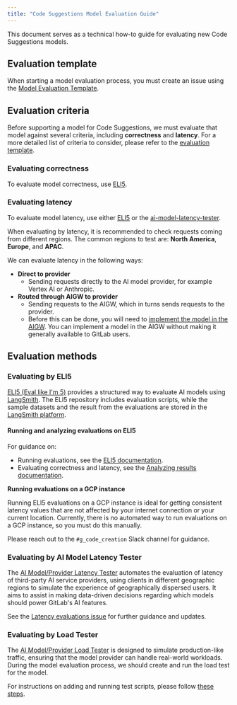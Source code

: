 ```yaml
---
title: "Code Suggestions Model Evaluation Guide"
---
```


This document serves as a technical how-to guide for evaluating new Code Suggestions models.

## Evaluation template

When starting a model evaluation process, you must create an issue using the
[Model Evaluation Template](https://gitlab.com/gitlab-org/code-creation/code-suggestions-model-evaluation-hub/-/blob/main/.gitlab/issue_templates/model_evaluation_template.md).

## Evaluation criteria

Before supporting a model for Code Suggestions, we must evaluate that model against several criteria, including **correctness** and **latency**.
For a more detailed list of criteria to consider, please refer to the [evaluation template](#evaluation-template).

### Evaluating correctness

To evaluate model correctness, use [ELI5](#evaluating-by-eli5).

### Evaluating latency

To evaluate model latency, use either [ELI5](#evaluating-by-eli5)
or the [ai-model-latency-tester](#evaluating-by-ai-model-latency-tester).

When evaluating by latency, it is recommended to check requests coming from different regions.
The common regions to test are: **North America**, **Europe**, and **APAC**.

We can evaluate latency in the following ways:

- **Direct to provider**
  - Sending requests directly to the AI model provider, for example Vertex AI or Anthropic.
- **Routed through AIGW to provider**
  - Sending requests to the AIGW, which in turns sends requests to the provider.
  - Before this can be done, you will need to [implement the model in the AIGW](implementation_guidelines.md#ai-gateway).
    You can implement a model in the AIGW without making it generally available to GitLab users.

## Evaluation methods

### Evaluating by ELI5

[ELI5 (Eval like I'm 5)](https://gitlab.com/gitlab-org/modelops/ai-model-validation-and-research/ai-evaluation/prompt-library/-/tree/main/doc/eli5) provides a structured way to evaluate AI models using [LangSmith](https://docs.smith.langchain.com/).
The ELI5 repository includes evaluation scripts, while the sample datasets and the result from the evaluations are stored in the [LangSmith platform](https://smith.langchain.com/).

#### Running and analyzing evaluations on ELI5

For guidance on:

- Running evaluations, see the [ELI5 documentation](https://gitlab.com/gitlab-org/modelops/ai-model-validation-and-research/ai-evaluation/prompt-library/-/blob/main/doc/eli5/running_evaluation_locally/codesuggestions_evaluation.md).
- Evaluating correctness and latency, see the [Analyzing results documentation](https://gitlab.com/gitlab-org/modelops/ai-model-validation-and-research/ai-evaluation/prompt-library/-/blob/main/doc/eli5/running_evaluation_locally/codesuggestions_evaluation.md#analyzing-results).

**Running evaluations on a GCP instance**

Running ELI5 evaluations on a GCP instance is ideal for getting consistent latency values that are not affected by your internet connection or your current location.
Currently, there is no automated way to run evaluations on a GCP instance, so you must do this manually.

Please reach out to the `#g_code_creation` Slack channel for guidance.

### Evaluating by AI Model Latency Tester

The [AI Model/Provider Latency Tester](https://gitlab.com/gitlab-org/quality/ai-model-latency-tester)
automates the evaluation of latency of third-party AI service providers, using clients
in different geographic regions to simulate the experience of geographically dispersed users. It aims to assist in making
data-driven decisions regarding which models should power GitLab's AI features.

See the [Latency evaluations issue](https://gitlab.com/gitlab-org/quality/ai-model-latency-tester/-/issues/57)
for further guidance and updates.

### Evaluating by Load Tester

The [AI Model/Provider Load Tester](https://gitlab.com/gitlab-org/modelops/ai-model-validation-and-research/ai-evaluation/load-test) is designed to simulate production-like traffic, ensuring that the model provider can handle real-world workloads. During the model evaluation process, we should create and run the load test for the model.

For instructions on adding and running test scripts, please follow [these steps](https://gitlab.com/gitlab-org/modelops/ai-model-validation-and-research/ai-evaluation/load-test#add-load-test-for-new-models).
